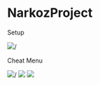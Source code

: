 # NarkozProject
Setup

<img src="https://cdn.discordapp.com/attachments/788015189525790761/935173049836240936/setup.gif">/

Cheat Menu

<img src="https://cdn.discordapp.com/attachments/788015189525790761/935173906803871784/unknown.png">/
<img src="https://cdn.discordapp.com/attachments/788015189525790761/935174467376775209/unknown.png"/>
<img src="https://i.gyazo.com/.jpg"/>

